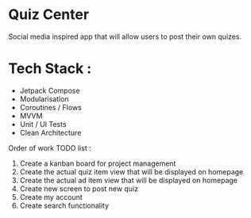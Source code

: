 # Quiz Center

Social media inspired app that will allow users to post their own quizes.


# Tech Stack : 
 - Jetpack Compose
 - Modularisation
 - Coroutines / Flows
 - MVVM
 - Unit / UI Tests
 - Clean Architecture


Order of work TODO list : 
1. Create a kanban board for project management
2. Create the actual quiz item view that will be displayed on homepage
3. Create the actual ad item view that will be displayed on homepage
4. Create new screen to post new quiz
5. Create my account
6. Create search functionality

